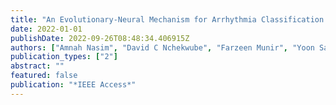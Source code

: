 ```yaml
---
title: "An Evolutionary-Neural Mechanism for Arrhythmia Classification with Optimum Features using Single-Lead Electrocardiogram"
date: 2022-01-01
publishDate: 2022-09-26T08:48:34.406915Z
authors: ["Amnah Nasim", "David C Nchekwube", "Farzeen Munir", "Yoon Sang Kim"]
publication_types: ["2"]
abstract: ""
featured: false
publication: "*IEEE Access*"
---
```


